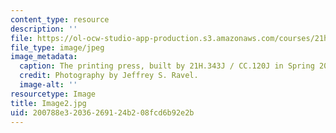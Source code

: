 ```yaml
---
content_type: resource
description: ''
file: https://ol-ocw-studio-app-production.s3.amazonaws.com/courses/21h-343j-making-books-the-renaissance-and-today-spring-2016/200788e32036269124b208fcd6b92e2b_Image2.jpg
file_type: image/jpeg
image_metadata:
  caption: The printing press, built by 21H.343J / CC.120J in Spring 2016.
  credit: Photography by Jeffrey S. Ravel.
  image-alt: ''
resourcetype: Image
title: Image2.jpg
uid: 200788e3-2036-2691-24b2-08fcd6b92e2b
---
```

